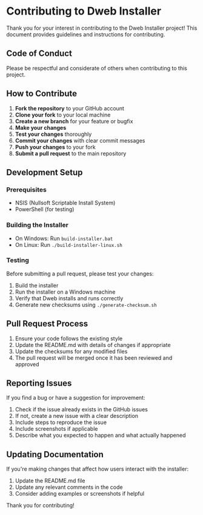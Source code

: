 # Contributing to Dweb Installer

Thank you for your interest in contributing to the Dweb Installer project! This document provides guidelines and instructions for contributing.

## Code of Conduct

Please be respectful and considerate of others when contributing to this project.

## How to Contribute

1. **Fork the repository** to your GitHub account
2. **Clone your fork** to your local machine
3. **Create a new branch** for your feature or bugfix
4. **Make your changes**
5. **Test your changes** thoroughly
6. **Commit your changes** with clear commit messages
7. **Push your changes** to your fork
8. **Submit a pull request** to the main repository

## Development Setup

### Prerequisites

- NSIS (Nullsoft Scriptable Install System)
- PowerShell (for testing)

### Building the Installer

- On Windows: Run `build-installer.bat`
- On Linux: Run `./build-installer-linux.sh`

### Testing

Before submitting a pull request, please test your changes:

1. Build the installer
2. Run the installer on a Windows machine
3. Verify that Dweb installs and runs correctly
4. Generate new checksums using `./generate-checksum.sh`

## Pull Request Process

1. Ensure your code follows the existing style
2. Update the README.md with details of changes if appropriate
3. Update the checksums for any modified files
4. The pull request will be merged once it has been reviewed and approved

## Reporting Issues

If you find a bug or have a suggestion for improvement:

1. Check if the issue already exists in the GitHub issues
2. If not, create a new issue with a clear description
3. Include steps to reproduce the issue
4. Include screenshots if applicable
5. Describe what you expected to happen and what actually happened

## Updating Documentation

If you're making changes that affect how users interact with the installer:

1. Update the README.md file
2. Update any relevant comments in the code
3. Consider adding examples or screenshots if helpful

Thank you for contributing! 